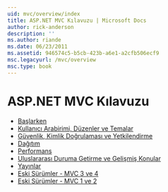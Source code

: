 ```yaml
---
uid: mvc/overview/index
title: ASP.NET MVC Kılavuzu | Microsoft Docs
author: rick-anderson
description: ''
ms.author: riande
ms.date: 06/23/2011
ms.assetid: 946574c5-b5cb-423b-a6e1-a2cfb506ecf9
msc.legacyurl: /mvc/overview
msc.type: book
---
```

<a name="aspnet-mvc-guidance"></a>ASP.NET MVC Kılavuzu
====================
- [Başlarken](getting-started/index.md)
- [Kullanıcı Arabirimi, Düzenler ve Temalar](views/index.md)
- [Güvenlik, Kimlik Doğrulaması ve Yetkilendirme](security/index.md)
- [Dağıtım](deployment/index.md)
- [Performans](performance/index.md)
- [Uluslararası Duruma Getirme ve Gelişmiş Konular](advanced/index.md)
- [Yayınlar](releases/index.md)
- [Eski Sürümler - MVC 3 ve 4](older-versions/index.md)
- [Eski Sürümler - MVC 1 ve 2](older-versions-1/index.md)
